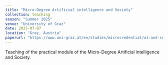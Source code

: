 ```yaml
---
title: "Micro-Degree Artificial intelligence and Society"
collection: teaching
season: "Summer 2025"
venue: "University of Graz"
date: 2025-07-07
location: "Graz, Austria"
paperurl: "https://www.uni-graz.at/en/studies/microcredential/ai-and-society/"
---
```


Teaching of the practical module of the Micro-Degree Artificial intelligence and Society.